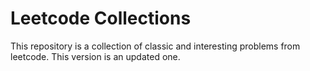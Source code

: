 # Leetcode Collections
This repository is a collection of classic and interesting problems from leetcode.
This version is an updated one.
